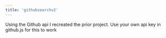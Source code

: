 ```yaml
---
title: 'githubsearchv2'
---
```

Using the Github api I recreated the prior project. Use your own api key in github.js for this to work